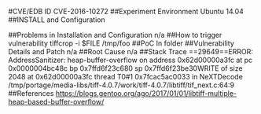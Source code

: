 #CVE/EDB ID
CVE-2016-10272
##Experiment Environment
Ubuntu 14.04
##INSTALL and Configuration

##Problems in Installation and Configuration
n/a
##How to trigger vulnerability
tiffcrop -i $FILE /tmp/foo
##PoC
In folder
##Vulnerability Details and Patch
n/a
##Root Cause
n/a
##Stack Trace
==29649==ERROR: AddressSanitizer: heap-buffer-overflow on address 0x62d00000a3fc at pc 0x0000004bc48c bp 0x7ffd6f23c680 sp 0x7ffd6f23be30WRITE of size 2048 at 0x62d00000a3fc thread T0#1 0x7fcac5ac0033 in NeXTDecode /tmp/portage/media-libs/tiff-4.0.7/work/tiff-4.0.7/libtiff/tif_next.c:64:9
##References
https://blogs.gentoo.org/ago/2017/01/01/libtiff-multiple-heap-based-buffer-overflow/